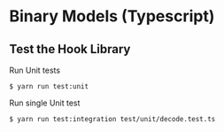 # Binary Models (Typescript)

## Test the Hook Library

Run Unit tests

`$ yarn run test:unit`

Run single Unit test

`$ yarn run test:integration test/unit/decode.test.ts`
